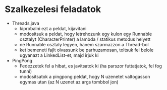 Szalkezelesi feladatok
===

* Threads.java
  * kiprobalni ezt a peldat, kijavitani
  * modositsuk a peldat, hogy letrehozunk egy kulon egy Runnable osztalyt (CharacterPrinter) a lambda / statikus metodus helyett
  * ne Runnable osztaly legyen, hanem szarmazzon a Thread-bol
  * ket bemeneti fajlt olvassunk be parhuzamosan, toltsuk fel belole ugyanazt a LinkedList-et, majd irjuk ki
* PingPong
  * Fedezzetek fel a hibat, es javitsatok ki (ha parszor futtatjatok, fel fog tunni)
  * modositsatok a pingpong peldat, hogy N uzenetet valtogasson egymas utan (az N uzenet az args tombbol jon)